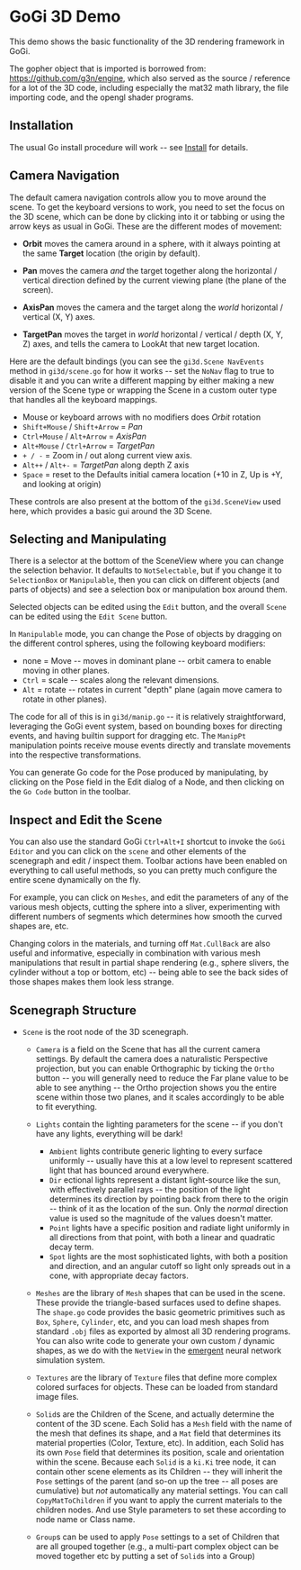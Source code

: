 # GoGi 3D Demo

This demo shows the basic functionality of the 3D rendering framework in GoGi.  

The gopher object that is imported is borrowed from: https://github.com/g3n/engine, which also served as the source / reference for a lot of the 3D code, including especially the mat32 math library, the file importing code, and the opengl shader programs.

## Installation

The usual Go install procedure will work -- see [Install](https://github.com/goki/gi/wiki/Install) for details.

## Camera Navigation

The default camera navigation controls allow you to move around the scene.  To get the keyboard versions to work, you need to set the focus on the 3D scene, which can be done by clicking into it or tabbing or using the arrow keys as usual in GoGi.  These are the different modes of movement:

* **Orbit** moves the camera around in a sphere, with it always pointing at the same **Target** location (the origin by default).

* **Pan** moves the camera *and* the target together along the horizontal / vertical direction defined by the current viewing plane (the plane of the screen).

* **AxisPan** moves the camera and the target along the *world* horizontal / vertical (X, Y) axes.

* **TargetPan** moves the target in *world* horizontal / vertical / depth (X, Y, Z) axes, and tells the camera to LookAt that new target location.

Here are the default bindings (you can see the `gi3d.Scene NavEvents` method in `gi3d/scene.go` for how it works -- set the `NoNav` flag to true to disable it and you can write a different mapping by either making a new version of the Scene type or wrapping the Scene in a custom outer type that handles all the keyboard mappings.

* Mouse or keyboard arrows with no modifiers does *Orbit* rotation
* `Shift+Mouse` / `Shift+Arrow` = *Pan*
* `Ctrl+Mouse` / `Alt+Arrow` = *AxisPan*
* `Alt+Mouse` / `Ctrl+Arrow` = *TargetPan*
* `+ / -` = Zoom in / out along current view axis.
* `Alt++` / `Alt+-` = *TargetPan* along depth Z axis
* `Space` = reset to the Defaults initial camera location (+10 in Z, Up is +Y, and looking at origin)

These controls are also present at the bottom of the `gi3d.SceneView` used here, which provides a basic gui around the 3D Scene.

## Selecting and Manipulating

There is a selector at the bottom of the SceneView where you can change the selection behavior.  It defaults to `NotSelectable`, but if you change it to `SelectionBox` or `Manipulable`, then you can click on different objects (and parts of objects) and see a selection box or manipulation box around them.

Selected objects can be edited using the `Edit` button, and the overall `Scene` can be edited using the `Edit Scene` button.

In `Manipulable` mode, you can change the Pose of objects by dragging on the different control spheres, using the following keyboard modifiers:
* none = Move -- moves in dominant plane -- orbit camera to enable moving in other planes.
* `Ctrl` = scale -- scales along the relevant dimensions.
* `Alt` = rotate -- rotates in current "depth" plane (again move camera to rotate in other planes).

The code for all of this is in `gi3d/manip.go` -- it is relatively straightforward, leveraging the GoGi event system, based on bounding boxes for directing events, and having builtin support for dragging etc.  The `ManipPt` manipulation points receive mouse events directly and translate movements into the respective transformations.

You can generate Go code for the Pose produced by manipulating, by clicking on the Pose field in the Edit dialog of a Node, and then clicking on the `Go Code` button in the toolbar.

## Inspect and Edit the Scene

You can also use the standard GoGi `Ctrl+Alt+I` shortcut to invoke the `GoGi Editor` and you can click on the `scene` and other elements of the scenegraph and edit / inspect them.  Toolbar actions have been enabled on everything to call useful methods, so you can pretty much configure the entire scene dynamically on the fly.

For example, you can click on `Meshes`, and edit the parameters of any of the various mesh objects, cutting the sphere into a sliver, experimenting with different numbers of segments which determines how smooth the curved shapes are, etc.

Changing colors in the materials, and turning off `Mat.CullBack` are also useful and informative, especially in combination with various mesh manipulations that result in partial shape rendering (e.g., sphere slivers, the cylinder without a top or bottom, etc) -- being able to see the back sides of those shapes makes them look less strange.

## Scenegraph Structure

* `Scene` is the root node of the 3D scenegraph.

    + `Camera` is a field on the Scene that has all the current camera settings.  By default the camera does a naturalistic Perspective projection, but you can enable Orthographic by ticking the `Ortho` button -- you will generally need to reduce the Far plane value to be able to see anything -- the Ortho projection shows you the entire scene within those two planes, and it scales accordingly to be able to fit everything.

    + `Lights` contain the lighting parameters for the scene -- if you don't have any lights, everything will be dark!
        + `Ambient` lights contribute generic lighting to every surface uniformly -- usually have this at a low level to represent scattered light that has bounced around everywhere.
        + `Dir` ectional lights represent a distant light-source like the sun, with effectively parallel rays -- the position of the light determines its direction by pointing back from there to the origin -- think of it as the location of the sun.  Only the *normal* direction value is used so the magnitude of the values doesn't matter.
        + `Point` lights have a specific position and radiate light uniformly in all directions from that point, with both a linear and quadratic decay term.
        + `Spot` lights are the most sophisticated lights, with both a position and direction, and an angular cutoff so light only spreads out in a cone, with appropriate decay factors.

    + `Meshes` are the library of `Mesh` shapes that can be used in the scene.  These provide the triangle-based surfaces used to define shapes.  The `shape.go` code provides the basic geometric primitives such as `Box`, `Sphere`, `Cylinder`, etc, and you can load mesh shapes from standard `.obj` files as exported by almost all 3D rendering programs.  You can also write code to generate your own custom / dynamic shapes, as we do with the `NetView` in the [emergent](https://github.com/emer/emergent) neural network simulation system.
    
    + `Textures` are the library of `Texture` files that define more complex colored surfaces for objects.  These can be loaded from standard image files.
    
    + `Solid`s are the Children of the Scene, and actually determine the content of the 3D scene.  Each Solid has a `Mesh` field with the name of the mesh that defines its shape, and a `Mat` field that determines its material properties (Color, Texture, etc).  In addition, each Solid has its own `Pose` field that determines its position, scale and orientation within the scene.  Because each `Solid` is a `ki.Ki` tree node, it can contain other scene elements as its Children -- they will inherit the `Pose` settings of the parent (and so-on up the tree -- all poses are cumulative) but *not* automatically any material settings.  You can call `CopyMatToChildren` if you want to apply the current materials to the children nodes.  And use Style parameters to set these according to node name or Class name.

    + `Group`s can be used to apply `Pose` settings to a set of Children that are all grouped together (e.g., a multi-part complex object can be moved together etc by putting a set of `Solid`s into a Group)
   
